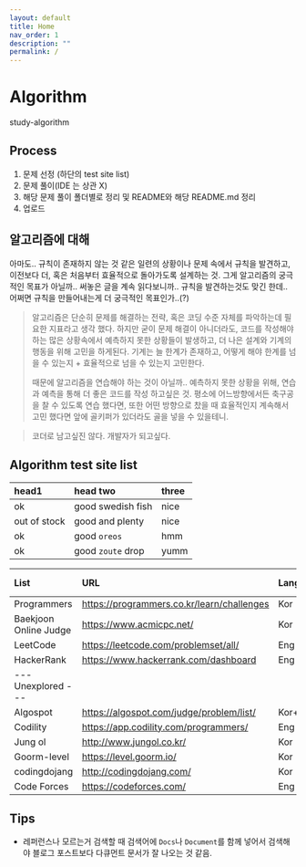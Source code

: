 ```yaml
---
layout: default
title: Home
nav_order: 1
description: ""
permalink: /
---
```


# Algorithm
study-algorithm

## Process
1. 문제 선정 (하단의 test site list)
2. 문제 풀이(IDE 는 상관 X)
3. 해당 문제 풀이 폴더별로 정리 및 README와 해당 README.md 정리
4. 업로드

## 알고리즘에 대해
아마도.. 규칙이 존재하지 않는 것 같은 일련의 상황이나 문제 속에서 규칙을 발견하고, 이전보다 더, 혹은 처음부터 효율적으로 돌아가도록 설계하는 것.
그게 알고리즘의 궁극적인 목표가 아닐까..
써놓은 글을 계속 읽다보니까.. 규칙을 발견하는것도 맞긴 한데.. 어쩌면 규칙을 만들어내는게 더 궁극적인 목표인가..(?)

> 알고리즘은 단순히 문제를 해결하는 전략, 혹은 코딩 수준 자체를 파악하는데 필요한 지표라고 생각 했다.
> 하지만 굳이 문제 해결이 아니더라도, 코드를 작성해야하는 많은 상황속에서 예측하지 못한 상황들이 발생하고, 더 나은 설계와 기계의 행동을 위해 고민을 하게된다.
> 기계는 늘 한계가 존재하고, 어떻게 해야 한계를 넘을 수 있는지 + 효율적으로 넘을 수 있는지 고민한다.
>
> 때문에 알고리즘을 연습해야 하는 것이 아닐까.. 예측하지 못한 상황을 위해, 연습과 예측을 통해 더 좋은 코드를 작성 하고싶은 것.
> 평소에 어느방향에서든 축구공을 찰 수 있도록 연습 했다면, 또한 어떤 방향으로 찼을 때 효율적인지 계속해서 고민 했다면 앞에 골키퍼가 있더라도 골을 넣을 수 있을테니.

> 코더로 남고싶진 않다. 개발자가 되고싶다.

## Algorithm test site list

| head1        | head two          | three |
|:-------------|:------------------|:------|
| ok           | good swedish fish | nice  |
| out of stock | good and plenty   | nice  |
| ok           | good `oreos`      | hmm   |
| ok           | good `zoute` drop | yumm  |

| List                  | URL                                        | Language | Remarks | My own                 |
| :-------------------- | :----------------------------------------- | :------- | :------ | :--------------------- |
| Programmers           | https://programmers.co.kr/learn/challenges | Kor      |         |                        |
| Baekjoon Online Judge | https://www.acmicpc.net/                   | Kor      |         | [Link][my_Baekjoon]    |
| LeetCode              | https://leetcode.com/problemset/all/       | Eng      |         | [Link][my_Leetcode]    |
| HackerRank            | https://www.hackerrank.com/dashboard       | Eng      |         | [Link][my_Programmers] |
| --- Unexplored ---    |                                            |          |         |                        |
| Algospot              | https://algospot.com/judge/problem/list/   | Kor+Eng  |         | [Link][my_Algospot]    |
| Codility              | https://app.codility.com/programmers/      | Eng      |         |                        |
| Jung ol               | http://www.jungol.co.kr/                   | Kor      |         |                        |
| Goorm-level           | https://level.goorm.io/                    | Kor      |         |                        |
| codingdojang          | http://codingdojang.com/                   | Kor      |         |                        |
| Code Forces           | https://codeforces.com/                    | Eng      |         |                        |

[my_Baekjoon]: https://www.acmicpc.net/user/dnr1105
[my_Programmers]: https://www.hackerrank.com/dnr1105
[my_Algospot]: https://algospot.com/user/profile/92448
[my_Leetcode]: https://leetcode.com/dnr1105/

## Tips
- 레퍼런스나 모르는거 검색할 때 검색어에 `Docs`나 `Document`를 함께 넣어서 검색해야 블로그 포스트보다 다큐먼트 문서가 잘 나오는 것 같음.